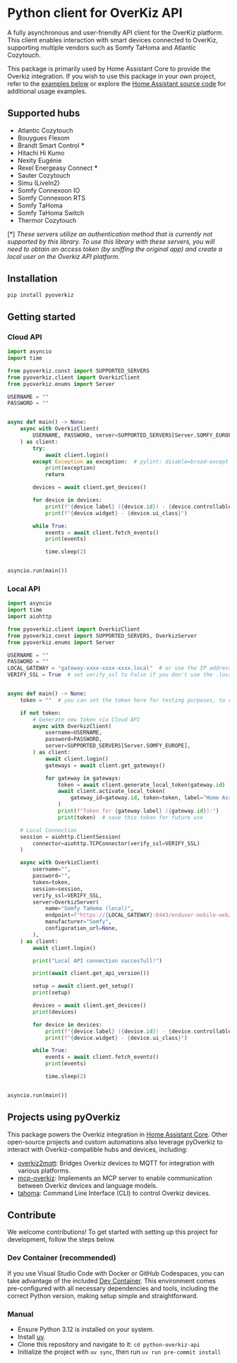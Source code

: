 # Python client for OverKiz API

A fully asynchronous and user-friendly API client for the OverKiz platform. This client enables interaction with smart devices connected to OverKiz, supporting multiple vendors such as Somfy TaHoma and Atlantic Cozytouch.

This package is primarily used by Home Assistant Core to provide the Overkiz integration. If you wish to use this package in your own project, refer to the [examples below](#getting-started) or explore the [Home Assistant source code](https://github.com/home-assistant/core/tree/dev/homeassistant/components/overkiz) for additional usage examples.

## Supported hubs

- Atlantic Cozytouch
- Bouygues Flexom
- Brandt Smart Control **\***
- Hitachi Hi Kumo
- Nexity Eugénie
- Rexel Energeasy Connect **\***
- Sauter Cozytouch
- Simu (LiveIn2)
- Somfy Connexoon IO
- Somfy Connexoon RTS
- Somfy TaHoma
- Somfy TaHoma Switch
- Thermor Cozytouch

\[*] _These servers utilize an authentication method that is currently not supported by this library. To use this library with these servers, you will need to obtain an access token (by sniffing the original app) and create a local user on the Overkiz API platform._

## Installation

```bash
pip install pyoverkiz
```

## Getting started


### Cloud API

```python
import asyncio
import time

from pyoverkiz.const import SUPPORTED_SERVERS
from pyoverkiz.client import OverkizClient
from pyoverkiz.enums import Server

USERNAME = ""
PASSWORD = ""


async def main() -> None:
    async with OverkizClient(
        USERNAME, PASSWORD, server=SUPPORTED_SERVERS[Server.SOMFY_EUROPE]
    ) as client:
        try:
            await client.login()
        except Exception as exception:  # pylint: disable=broad-except
            print(exception)
            return

        devices = await client.get_devices()

        for device in devices:
            print(f"{device.label} ({device.id}) - {device.controllable_name}")
            print(f"{device.widget} - {device.ui_class}")

        while True:
            events = await client.fetch_events()
            print(events)

            time.sleep(2)


asyncio.run(main())
```

### Local API

```python
import asyncio
import time
import aiohttp

from pyoverkiz.client import OverkizClient
from pyoverkiz.const import SUPPORTED_SERVERS, OverkizServer
from pyoverkiz.enums import Server

USERNAME = ""
PASSWORD = ""
LOCAL_GATEWAY = "gateway-xxxx-xxxx-xxxx.local"  # or use the IP address of your gateway
VERIFY_SSL = True  # set verify_ssl to False if you don't use the .local hostname


async def main() -> None:
    token = ""  # you can set the token here for testing purposes, to re-use an earlier generated token

    if not token:
        # Generate new token via Cloud API
        async with OverkizClient(
            username=USERNAME,
            password=PASSWORD,
            server=SUPPORTED_SERVERS[Server.SOMFY_EUROPE],
        ) as client:
            await client.login()
            gateways = await client.get_gateways()

            for gateway in gateways:
                token = await client.generate_local_token(gateway.id)
                await client.activate_local_token(
                    gateway_id=gateway.id, token=token, label="Home Assistant/local-dev"
                )
                print(f"Token for {gateway.label} ({gateway.id}):")
                print(token)  # save this token for future use

    # Local Connection
    session = aiohttp.ClientSession(
        connector=aiohttp.TCPConnector(verify_ssl=VERIFY_SSL)
    )

    async with OverkizClient(
        username="",
        password="",
        token=token,
        session=session,
        verify_ssl=VERIFY_SSL,
        server=OverkizServer(
            name="Somfy TaHoma (local)",
            endpoint=f"https://{LOCAL_GATEWAY}:8443/enduser-mobile-web/1/enduserAPI/",
            manufacturer="Somfy",
            configuration_url=None,
        ),
    ) as client:
        await client.login()

        print("Local API connection succesfull!")

        print(await client.get_api_version())

        setup = await client.get_setup()
        print(setup)

        devices = await client.get_devices()
        print(devices)

        for device in devices:
            print(f"{device.label} ({device.id}) - {device.controllable_name}")
            print(f"{device.widget} - {device.ui_class}")

        while True:
            events = await client.fetch_events()
            print(events)

            time.sleep(2)


asyncio.run(main())
```

## Projects using pyOverkiz

This package powers the Overkiz integration in [Home Assistant Core](https://www.home-assistant.io/integrations/overkiz/). Other open-source projects and custom automations also leverage pyOverkiz to interact with Overkiz-compatible hubs and devices, including:

- [overkiz2mqtt](https://github.com/RichieB2B/overkiz2mqtt): Bridges Overkiz devices to MQTT for integration with various platforms.
- [mcp-overkiz](https://github.com/phimage/mcp-overkiz): Implements an MCP server to enable communication between Overkiz devices and language models.
- [tahoma](https://github.com/pzim-devdata/tahoma): Command Line Interface (CLI) to control Overkiz devices.


## Contribute

We welcome contributions! To get started with setting up this project for development, follow the steps below.

### Dev Container (recommended)

If you use Visual Studio Code with Docker or GitHub Codespaces, you can take advantage of the included [Dev Container](https://code.visualstudio.com/docs/devcontainers/containers). This environment comes pre-configured with all necessary dependencies and tools, including the correct Python version, making setup simple and straightforward.

### Manual

- Ensure Python 3.12 is installed on your system.
- Install [uv](https://docs.astral.sh/uv/getting-started/installation).
- Clone this repository and navigate to it: `cd python-overkiz-api`
- Initialize the project with `uv sync`, then run `uv run pre-commit install`
